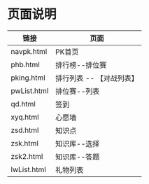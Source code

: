 # 页面说明

|链接|页面|
|---|---|
|navpk.html |  PK首页|
|phb.html |  排行榜--排位赛|
|pking.html | 排行列表 -- 【对战列表】 |
|pwList.html |  排位赛--列表|
|qd.html |  签到|
|xyq.html | 心愿墙|
|zsd.html |  知识点|
|zsk.html |  知识库--选择|
|zsk2.html |  知识库--答题|
|lwList.html| 礼物列表







